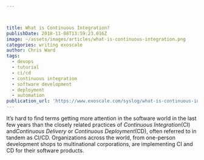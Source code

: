 ```yaml
---



title: What is Continuous Integration?
publishDate: 2018-11-08T13:59:23.016Z
image: ~/assets/images/articles/what-is-continuous-integration.png
categories: writing exoscale
author: Chris Ward
tags:
  - devops
  - tutorial
  - ci/cd
  - continuous integration
  - software development
  - deployment
  - automation
publication_url: 'https://www.exoscale.com/syslog/what-is-continuous-integration/'
---
```


It’s hard to find terms getting more attention in the software world in the last few years than the closely related practices of *Continuous Integration*(CI) and*Continuous Delivery* or *Continuous Deployment*(CD), often referred to in tandem as CI/CD. Organizations across the world, from one-person development shops to multinational corporations, are implementing CI and CD for their software products.
